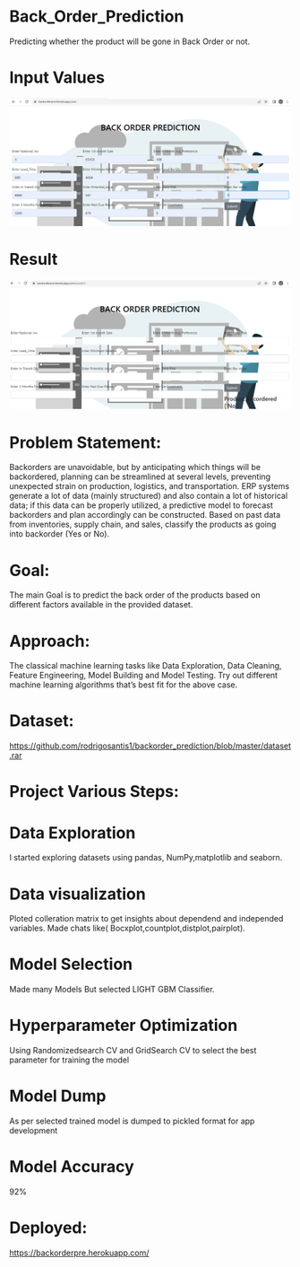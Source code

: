 # Back_Order_Prediction
Predicting whether the product will be gone in Back Order or not.

# Input Values
![](https://github.com/naveen12334/Back_Order_Prediction/blob/main/Before.PNG)

# Result
![](https://github.com/naveen12334/Back_Order_Prediction/blob/main/After.PNG)

# Problem Statement:
Backorders are unavoidable, but by anticipating which things will be backordered, 
planning can be streamlined at several levels, preventing unexpected strain on 
production, logistics, and transportation. ERP systems generate a lot of data (mainly 
structured) and also contain a lot of historical data; if this data can be properly utilized, a 
predictive model to forecast backorders and plan accordingly can be constructed. 
Based on past data from inventories, supply chain, and sales, classify the products as 
going into backorder (Yes or No).

# Goal:
The main Goal is to predict the back order of the products based on different factors available in the provided dataset.

# Approach:
The classical machine learning tasks like Data Exploration, Data Cleaning, 
Feature Engineering, Model Building and Model Testing. Try out different machine 
learning algorithms that’s best fit for the above case.

# Dataset:
https://github.com/rodrigosantis1/backorder_prediction/blob/master/dataset.rar

# Project Various Steps:
# Data Exploration
I started exploring datasets using pandas, NumPy,matplotlib and seaborn.


# Data visualization
Ploted colleration matrix to get insights about dependend and independed variables. Made chats like( Bocxplot,countplot,distplot,pairplot).

# Model Selection
Made many Models But selected LIGHT GBM Classifier.

# Hyperparameter Optimization
Using Randomizedsearch CV and GridSearch CV to select the best parameter for training the model

# Model Dump
As per selected trained model is dumped to pickled format for app development

# Model Accuracy 
92%

# Deployed:
https://backorderpre.herokuapp.com/

